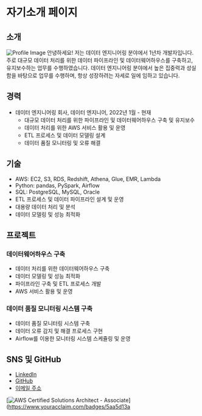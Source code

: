 # 자기소개 페이지

## 소개
![Profile Image](https://www.muraldecal.com/products/detalle/muestras/fotomurales/fomi030.jpg)
안녕하세요! 저는 데이터 엔지니어링 분야에서 1년차 개발자입니다. 주로 대규모 데이터 처리를 위한 데이터 파이프라인 및 데이터웨어하우스를 구축하고, 유지보수하는 업무를 수행하였습니다. 데이터 엔지니어링 분야에서 높은 집중력과 성실함을 바탕으로 업무를 수행하며, 항상 성장하려는 자세로 일에 임하고 있습니다.

## 경력

- 데이터 엔지니어링 회사, 데이터 엔지니어, 2022년 1월 - 현재
  - 대규모 데이터 처리를 위한 파이프라인 및 데이터웨어하우스 구축 및 유지보수
  - 데이터 처리를 위한 AWS 서비스 활용 및 운영
  - ETL 프로세스 및 데이터 모델링 설계
  - 데이터 품질 모니터링 및 오류 해결

## 기술

- AWS: EC2, S3, RDS, Redshift, Athena, Glue, EMR, Lambda
- Python: pandas, PySpark, Airflow
- SQL: PostgreSQL, MySQL, Oracle
- ETL 프로세스 및 데이터 파이프라인 설계 및 운영
- 대용량 데이터 처리 및 분석
- 데이터 모델링 및 성능 최적화

## 프로젝트

### 데이터웨어하우스 구축

- 데이터 처리를 위한 데이터웨어하우스 구축
- 데이터 모델링 및 성능 최적화
- 파이프라인 구축 및 ETL 프로세스 개발
- AWS 서비스 활용 및 운영

### 데이터 품질 모니터링 시스템 구축

- 데이터 품질 모니터링 시스템 구축
- 데이터 오류 감지 및 해결 프로세스 구현
- Airflow를 이용한 모니터링 시스템 스케쥴링 및 운영

## SNS 및 GitHub

- [LinkedIn](https://www.linkedin.com/in/yourname/)
- [GitHub](https://github.com/yourname/)
- [이메일 주소](mailto:youremail@yourdomain.com)

[![AWS Certified Solutions Architect - Associate](https://images.youracclaim.com/size/110x110/images/12f2e8c1-685a-4723-a3f9-e9f8ce2b414a/AWS-Associate.png)](https://www.youracclaim.com/badges/5aa5d13a